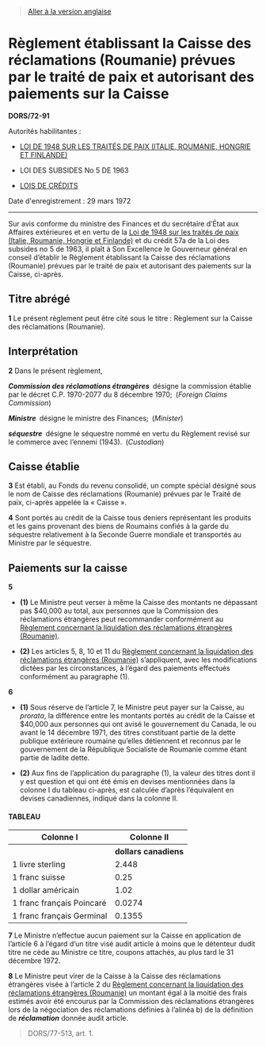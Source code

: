 > [Aller à la version anglaise](/en/Regulations/Statutory%20Orders%20and%20Regulations/72/91.md)

# Règlement établissant la Caisse des réclamations (Roumanie) prévues par le traité de paix et autorisant des paiements sur la Caisse

**DORS/72-91**

Autorités habilitantes : 
- [LOI DE 1948 SUR LES TRAITÉS DE PAIX (ITALIE, ROUMANIE, HONGRIE ET FINLANDE)](/fr/Lois/Lois%20du%20Canada/1948/ch.%2071.md)

- LOI DES SUBSIDES No 5 DE 1963

- [LOIS DE CRÉDITS](/fr/Lois/Lois%20révisées%20du%20Canada/Z/Z-01.md)

Date d'enregistrement : 29 mars 1972

----------

Sur avis conforme du ministre des Finances et du secrétaire d’État aux Affaires extérieures et en vertu de la [Loi de 1948 sur les traités de paix (Italie, Roumanie, Hongrie et Finlande)](/fr/Lois/Lois%20du%20Canada/1948/ch.%2071.md) et du crédit 57a de la Loi des subsides no 5 de 1963, il plaît à Son Excellence le Gouverneur général en conseil d’établir le Règlement établissant la Caisse des réclamations (Roumanie) prévues par le traité de paix et autorisant des paiements sur la Caisse, ci-après.




## Titre abrégé


**1** Le présent règlement peut être cité sous le titre : Règlement sur la Caisse des réclamations (Roumanie).




## Interprétation


**2** Dans le présent règlement,

***Commission des réclamations étrangères*** désigne la commission établie par le décret C.P. 1970-2077 du 8 décembre 1970; (*Foreign Claims Commission*)

***Ministre*** désigne le ministre des Finances; (*Minister*)

***séquestre*** désigne le séquestre nommé en vertu du Règlement revisé sur le commerce avec l’ennemi (1943). (*Custodian*)




## Caisse établie


**3** Est établi, au Fonds du revenu consolidé, un compte spécial désigné sous le nom de Caisse des réclamations (Roumanie) prévues par le Traité de paix, ci-après appelée la « Caisse ».



**4** Sont portés au crédit de la Caisse tous deniers représentant les produits et les gains provenant des biens de Roumains confiés à la garde du séquestre relativement à la Seconde Guerre mondiale et transportés au Ministre par le séquestre.




## Paiements sur la caisse


**5** 

- **(1)** Le Ministre peut verser à même la Caisse des montants ne dépassant pas $40,000 au total, aux personnes que la Commission des réclamations étrangères peut recommander conformément au [Règlement concernant la liquidation des réclamations étrangères (Roumanie)](/fr/Règlements/Décrets,%20ordonnances%20et%20règlements%20statutaires/72/90.md).

- **(2)** Les articles 5, 8, 10 et 11 du [Règlement concernant la liquidation des réclamations étrangères (Roumanie)](/fr/Règlements/Décrets,%20ordonnances%20et%20règlements%20statutaires/72/90.md) s’appliquent, avec les modifications dictées par les circonstances, à l’égard des paiements effectués conformément au paragraphe (1).



**6** 

- **(1)** Sous réserve de l’article 7, le Ministre peut payer sur la Caisse, au *prorata*, la différence entre les montants portés au crédit de la Caisse et $40,000 aux personnes qui ont avisé le gouvernement du Canada, le ou avant le 14 décembre 1971, des titres constituant partie de la dette publique extérieure roumaine qu’elles détiennent et reconnus par le gouvernement de la République Socialiste de Roumanie comme étant partie de ladite dette.

- **(2)** Aux fins de l’application du paragraphe (1), la valeur des titres dont il y est question et qui ont été émis en devises mentionnées dans la colonne I du tableau ci-après, est calculée d’après l’équivalent en devises canadiennes, indiqué dans la colonne II.
#### TABLEAU
<table>
<tr>
<th>Colonne I</th>
<th>Colonne II</th>
</tr>
<tr>
<th></th>
<th>dollars canadiens</th>
</tr>
<tr>
<td>1 livre sterling</td>
<td>2.448</td>
</tr>
<tr>
<td>1 franc suisse</td>
<td>0.25</td>
</tr>
<tr>
<td>1 dollar américain</td>
<td>1.02</td>
</tr>
<tr>
<td>1 franc français Poincaré</td>
<td>0.0274</td>
</tr>
<tr>
<td>1 franc français Germinal</td>
<td>0.1355</td>
</tr>
</table>




**7** Le Ministre n’effectue aucun paiement sur la Caisse en application de l’article 6 à l’égard d’un titre visé audit article à moins que le détenteur dudit titre ne cède au Ministre ce titre, coupons attachés, au plus tard le 31 décembre 1972.



**8** Le Ministre peut virer de la Caisse à la Caisse des réclamations étrangères visée à l’article 2 du [Règlement concernant la liquidation des réclamations étrangères (Roumanie)](/fr/Règlements/Décrets,%20ordonnances%20et%20règlements%20statutaires/72/90.md) un montant égal à la moitié des frais estimés avoir été encourus par la Commission des réclamations étrangères lors de la négociation des réclamations définies à l’alinéa b) de la définition de ***réclamation*** donnée audit article.
> DORS/77-513, art. 1.



